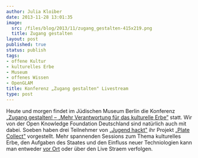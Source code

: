 ```yaml
---
author: Julia Kloiber
date: 2013-11-28 13:01:35
image:
  src: /files/blog/2013/11/zugang_gestalten-415x219.png
  title: Zugang gestalten
layout: post
published: true
status: publish
tags:
- offene Kultur
- kulturelles Erbe
- Museum
- offenes Wissen
- OpenGLAM
title: Konferenz „Zugang gestalten" Livestream
type: post
---
```

Heute und morgen findet im Jüdischen Museum Berlin die Konferenz „[Zugang gestalten! – „Mehr Verantwortung für das kulturelle Erbe”](http://www.zugang-gestalten.de/) statt. Wir von der Open Knowledge Foundation Deutschland sind natürlich auch mit dabei. Soeben haben drei Teilnehmer von „[Jugend hackt"](http://jugendhackt.de/) ihr Projekt „[Plate Collect"](http://hacks.youngrewiredstate.org/events/yrsberlin/platecollect) vorgestellt. Mehr spannenden Sessions zum Thema kulturelles Erbe, den Aufgaben des Staates und den Einfluss neuer Techniologien kann man entweder [vor Ort](http://www.zugang-gestalten.de/konferenz-2013/) oder über den Live Straem verfolgen.